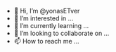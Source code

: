 - 👋 Hi, I’m @yonasETver
- 👀 I’m interested in ...
- 🌱 I’m currently learning ...
- 💞️ I’m looking to collaborate on ...
- 📫 How to reach me ...

<!---
yonasETver/yonasETver is a ✨ special ✨ repository because its `README.md` (this file) appears on your GitHub profile.
You can click the Preview link to take a look at your changes.
--->
